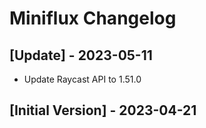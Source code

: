 # Miniflux Changelog

## [Update] - 2023-05-11
  - Update Raycast API to 1.51.0

## [Initial Version] - 2023-04-21

